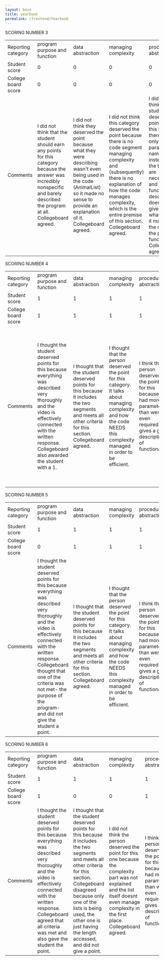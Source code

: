 ```yaml
---
layout: base
title: yearbook
permalink: /frontend/Yearbook
---
```


SCORING NUMBER 3

<table>
  </tr>
    <td>Reporting category</td>
    <td>program purpose and function</td>
    <td>data abstraction</td> 
    <td>managing complexity</td> 
    <td>procedural abstraction</td> 
    <td>algorithm implementation</td> 
     <td>testing</td> 
  </tr>
    <td>Student score</td> 
    <td>0</td>
    <td>0</td> 
    <td>0</td> 
    <td>0</td> 
    <td>0</td>
    <td>1</td>
  </tr>
    <td>College board score</td> 
    <td>0</td>
    <td>0</td>
    <td>0</td> 
    <td>0</td>
    <td>0</td>  
    <td>1</td>
  </tr>
  <td>Comments</td>
    <td>I did not think that the student should earn any points for this category because the answer was incredibly nonspecific and barely described the program at all. Collegeboard agreed. </td>
    <td>I did not think they deserved the point because what they were describing wasn't even being used in the code (AnimalList) so it made no sense to provide an explanation of it. Collegeboard agreed. </td> 
    <td>I did not think this category deserved the point because there is no code segment managing complexity and (subsequently) there is no explanation of how the code manages complexity, which is the entire premise of this section. Collegeboard agreed. </td> 
    <td>I did not think the student deserved points for this because there was only one parameter named guess instead of the two that are necessary and the functionality description does not give a "so what?" (why it matters for the rest of the program functioning). Collegeboard agreed.  </td>
    <td>I did not think the student deserved points for this because while there was iteration, sequencing, and selection, the description was vague and hard to follow. Collegeboard agreed. </td>
    <td>I thought the student deserved points for this because it was specific and showed two calls as well as a parameter and what was tested by each individual call and the results of the calls. It describes the conditions and differing results. Collegeboard agreed with my analysis.</td>
  </tr>
</table>

SCORING NUMBER 4

<table>
  </tr>
    <td>Reporting category</td>
    <td>program purpose and function</td>
    <td>data abstraction</td> 
    <td>managing complexity</td> 
    <td>procedural abstraction</td> 
    <td>algorithm implementation</td> 
     <td>testing</td> 
  </tr>
    <td>Student score</td> 
    <td>1</td>
    <td>1</td> 
    <td>1</td> 
    <td>1</td> 
    <td>1</td>
    <td>1</td>
  </tr>
    <td>College board score</td> 
    <td>1</td>
    <td>1</td>
    <td>1</td> 
    <td>1</td>
    <td>1</td>  
    <td>1</td>
  </tr>
  <td>Comments</td>
    <td>I thought the student deserved points for this because everything was described very thoroughly and the video is effectively connected with the written response. Collegeboard also awarded the student with a 1.   </td>
    <td>I thought that the student deserved points for this because it includes the two segments and meets all other criteria for this section. Collegeboard agreed.  </td> 
    <td>I thought that the person deserved the point for this category. It talks about managing complexity and how the code NEEDS this complexity managed in order to be efficient. </td> 
    <td>I think the person deserved the points for this because it had more parameters than were even required and gives a good description of functionality. </td>
    <td>They deserve the point for this because there was sequencing, selection, and iteration and the algorithm is described in extreme detail so it is definitely possible for it to be recreated by someone else. Collegeboard agreed. </td>
    <td>I thought the student deserved points for this because it was specific and showed two calls as well as a parameter and what was tested by each individual call and the results of the calls. It describes the conditions and differing results. Collegeboard agreed with my analysis.</td>
  </tr>
</table>

SCORING NUMBER 5

<table>
  </tr>
    <td>Reporting category</td>
    <td>program purpose and function</td>
    <td>data abstraction</td> 
    <td>managing complexity</td> 
    <td>procedural abstraction</td> 
    <td>algorithm implementation</td> 
     <td>testing</td> 
  </tr>
    <td>Student score</td> 
    <td>1</td>
    <td>1</td> 
    <td>1</td> 
    <td>1</td> 
    <td>1</td>
    <td>1</td>
  </tr>
    <td>College board score</td> 
    <td>0</td>
    <td>1</td>
    <td>1</td> 
    <td>1</td>
    <td>1</td>  
    <td>1</td>
  </tr>
  <td>Comments</td>
    <td>I thought the student deserved points for this because everything was described very thoroughly and the video is effectively connected with the written response. Collegeboard thought that one of the criteria was not met- the purpose of the program- and did not give the student a point.   </td>
    <td>I thought that the student deserved points for this because it includes the two segments and meets all other criteria for this section. Collegeboard agreed.  </td> 
    <td>I thought that the person deserved the point for this category. It talks about managing complexity and how the code NEEDS this complexity managed in order to be efficient. </td> 
    <td>I think the person deserved the points for this because it had more parameters than were even required and gives a good description of functionality. </td>
    <td>They deserve the point for this because there was sequencing, selection, and iteration and the algorithm is described in extreme detail so it is definitely possible for it to be recreated by someone else. Collegeboard agreed. </td>
    <td>I thought the student deserved points for this because it was specific and showed two calls as well as a parameter and what was tested by each individual call and the results of the calls. It describes the conditions and differing results. Collegeboard agreed with my analysis.</td>
  </tr>
</table>

SCORING NUMBER 6

<table>
  </tr>
    <td>Reporting category</td>
    <td>program purpose and function</td>
    <td>data abstraction</td> 
    <td>managing complexity</td> 
    <td>procedural abstraction</td> 
    <td>algorithm implementation</td> 
     <td>testing</td> 
  </tr>
    <td>Student score</td> 
    <td>1</td>
    <td>1</td> 
    <td>1</td> 
    <td>1</td> 
    <td>1</td>
    <td>1</td>
  </tr>
    <td>College board score</td> 
    <td>1</td>
    <td>0</td>
    <td>0</td> 
    <td>1</td>
    <td>1</td>  
    <td>0</td>
  </tr>
  <td>Comments</td>
    <td>I thought the student deserved points for this because everything was described very thoroughly and the video is effectively connected with the written response. Collegeboard agreed that all criteria was met and also gave the student the point.    </td>
    <td>I thought that the student deserved points for this because it includes the two segments and meets all other criteria for this section. Collegeboard disagreed because only one of the lists is being used, the other one is just having the length accessed, and did not give a point.  </td> 
    <td>I did not think the person deserved the point for this one because the complexity part was not explained and the list itself doesnt even manage complexity in the first place. Collegeboard agreed. </td> 
    <td>I think the person deserved the points for this because it had more parameters than were even required and gives a good description of functionality. </td>
    <td>They deserve the point for this because there was sequencing, selection, and iteration and the algorithm is described in extreme detail so it is definitely possible for it to be recreated by someone else. Collegeboard agreed. </td>
    <td>I thought the person should earn the point for this because the conditions being tested and the results were described, but collegeboard disagreed because it gives the conditions being tested instead of 2 distinct arguments.</td>
  </tr>
</table>


